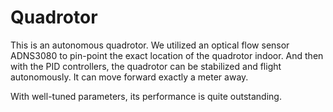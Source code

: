 # Quadrotor
This is an autonomous quadrotor. We utilized an optical flow sensor ADNS3080 to pin-point the exact location of the quadrotor indoor. And then with the PID controllers, the quadrotor can be stabilized and flight autonomously. It can move forward exactly a meter away.

With well-tuned parameters, its performance is quite outstanding.